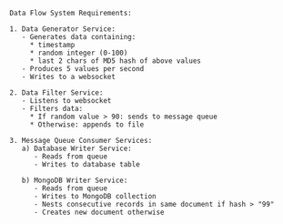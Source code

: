 	Data Flow System Requirements:

	1. Data Generator Service:
	   - Generates data containing:
	     * timestamp
	     * random integer (0-100)
	     * last 2 chars of MD5 hash of above values
	   - Produces 5 values per second
	   - Writes to a websocket

	2. Data Filter Service:
	   - Listens to websocket
	   - Filters data:
	     * If random value > 90: sends to message queue
	     * Otherwise: appends to file

	3. Message Queue Consumer Services:
	   a) Database Writer Service:
	      - Reads from queue
	      - Writes to database table
	      
	   b) MongoDB Writer Service:
	      - Reads from queue
	      - Writes to MongoDB collection
	      - Nests consecutive records in same document if hash > "99"
	      - Creates new document otherwise
